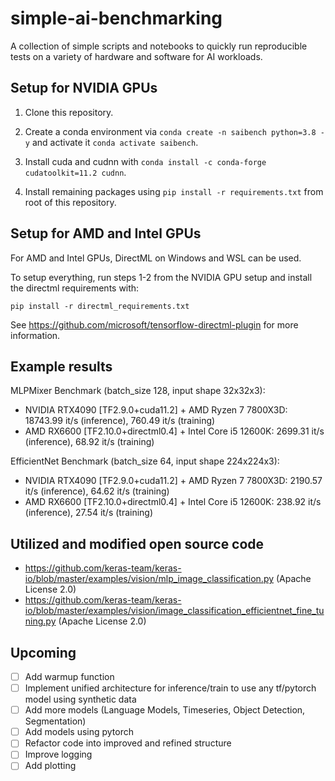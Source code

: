 # simple-ai-benchmarking

A collection of simple scripts and notebooks to quickly run reproducible tests on a variety of hardware and software for AI workloads.

## Setup for NVIDIA GPUs

1. Clone this repository.

2. Create a conda environment via `conda create -n saibench python=3.8 -y` and activate it `conda activate saibench`.

3. Install cuda and cudnn with `conda install -c conda-forge cudatoolkit=11.2 cudnn`.

4. Install remaining packages using `pip install -r requirements.txt` from root of this repository.

## Setup for AMD and Intel GPUs

For AMD and Intel GPUs, DirectML on Windows and WSL can be used. 

To setup everything, run steps 1-2 from the NVIDIA GPU setup and install the directml requirements with:

`pip install -r directml_requirements.txt`

See https://github.com/microsoft/tensorflow-directml-plugin for more information.

## Example results

MLPMixer Benchmark (batch_size 128, input shape 32x32x3):

- NVIDIA RTX4090 [TF2.9.0+cuda11.2] + AMD Ryzen 7 7800X3D: 18743.99 it/s (inference), 760.49 it/s (training)
- AMD RX6600 [TF2.10.0+directml0.4] + Intel Core i5 12600K: 2699.31 it/s (inference), 68.92 it/s (training)

EfficientNet Benchmark (batch_size 64, input shape 224x224x3):

- NVIDIA RTX4090 [TF2.9.0+cuda11.2] + AMD Ryzen 7 7800X3D: 2190.57 it/s (inference), 64.62 it/s (training)
- AMD RX6600 [TF2.10.0+directml0.4] + Intel Core i5 12600K: 238.92 it/s (inference), 27.54 it/s (training)

## Utilized and modified open source code

- https://github.com/keras-team/keras-io/blob/master/examples/vision/mlp_image_classification.py (Apache License 2.0)
- https://github.com/keras-team/keras-io/blob/master/examples/vision/image_classification_efficientnet_fine_tuning.py (Apache License 2.0)

## Upcoming

- [ ] Add warmup function
- [ ] Implement unified architecture for inference/train to use any tf/pytorch model using synthetic data
- [ ] Add more models (Language Models, Timeseries, Object Detection, Segmentation)
- [ ] Add models using pytorch
- [ ] Refactor code into improved and refined structure
- [ ] Improve logging
- [ ] Add plotting